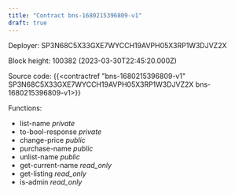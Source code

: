 ```yaml
---
title: "Contract bns-1680215396809-v1"
draft: true
---
```

Deployer: SP3N68C5X33GXE7WYCCH19AVPH05X3RP1W3DJVZ2X


 



Block height: 100382 (2023-03-30T22:45:20.000Z)

Source code: {{<contractref "bns-1680215396809-v1" SP3N68C5X33GXE7WYCCH19AVPH05X3RP1W3DJVZ2X bns-1680215396809-v1>}}

Functions:

* list-name _private_
* to-bool-response _private_
* change-price _public_
* purchase-name _public_
* unlist-name _public_
* get-current-name _read_only_
* get-listing _read_only_
* is-admin _read_only_
